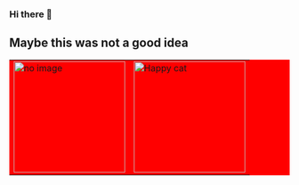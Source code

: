 ### Hi there 👋
<h2>Maybe this was not a good idea</h2>

<table style="background-color:red;">
 <tr>
  <td><img width="200" src="https://i0.wp.com/www.printmag.com/wp-content/uploads/2021/02/4cbe8d_f1ed2800a49649848102c68fc5a66e53mv2.gif?fit=476%2C280&ssl=1" alt="no image"></td>
  <td><img width="200" src="https://media.tenor.com/bWUeVRqW9-IAAAAi/fast-cat-cat-excited.gif" alt="Happy cat"></td>
 </tr>
 </table>

 
<!--
**AbhiRwDev/AbhiRwDev** is a ✨ _special_ ✨ repository because its `README.md` (this file) appears on your GitHub profile.

Here are some ideas to get you started:

- 🔭 I’m currently working on ...
- 🌱 I’m currently learning ...
- 👯 I’m looking to collaborate on ...
- 🤔 I’m looking for help with ...
- 💬 Ask me about ...
- 📫 How to reach me: ...
- 😄 Pronouns: ...
- ⚡ Fun fact: ...
-->
